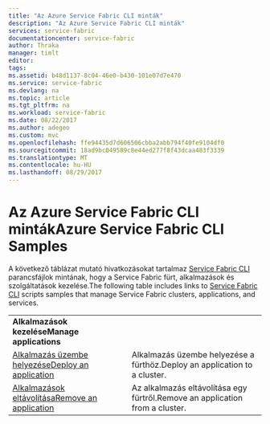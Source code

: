 ```yaml
---
title: "Az Azure Service Fabric CLI minták"
description: "Az Azure Service Fabric CLI minták"
services: service-fabric
documentationcenter: service-fabric
author: Thraka
manager: timlt
editor: 
tags: 
ms.assetid: b48d1137-8c04-46e0-b430-101e07d7e470
ms.service: service-fabric
ms.devlang: na
ms.topic: article
ms.tgt_pltfrm: na
ms.workload: service-fabric
ms.date: 08/22/2017
ms.author: adegeo
ms.custom: mvc
ms.openlocfilehash: ffe94435d7d606506cbba2abb794f40fe9104df0
ms.sourcegitcommit: 18ad9bc049589c8e44ed277f8f43dcaa483f3339
ms.translationtype: MT
ms.contentlocale: hu-HU
ms.lasthandoff: 08/29/2017
---
```

# <a name="azure-service-fabric-cli-samples"></a><span data-ttu-id="a3367-103">Az Azure Service Fabric CLI minták</span><span class="sxs-lookup"><span data-stu-id="a3367-103">Azure Service Fabric CLI Samples</span></span>

<span data-ttu-id="a3367-104">A következő táblázat mutató hivatkozásokat tartalmaz [Service Fabric CLI](service-fabric-cli.md) parancsfájlok mintának, hogy a Service Fabric fürt, alkalmazások és szolgáltatások kezelése.</span><span class="sxs-lookup"><span data-stu-id="a3367-104">The following table includes links to [Service Fabric CLI](service-fabric-cli.md) scripts samples that manage Service Fabric clusters, applications, and services.</span></span>

| | |
|-|-|
| <span data-ttu-id="a3367-105">**Alkalmazások kezelése**</span><span class="sxs-lookup"><span data-stu-id="a3367-105">**Manage applications**</span></span> ||
| [<span data-ttu-id="a3367-106">Alkalmazás üzembe helyezése</span><span class="sxs-lookup"><span data-stu-id="a3367-106">Deploy an application</span></span>](./scripts/cli-deploy-application.md)| <span data-ttu-id="a3367-107">Alkalmazás üzembe helyezése a fürthöz.</span><span class="sxs-lookup"><span data-stu-id="a3367-107">Deploy an application to a cluster.</span></span>|
| [<span data-ttu-id="a3367-108">Alkalmazások eltávolítása</span><span class="sxs-lookup"><span data-stu-id="a3367-108">Remove an application</span></span>](./scripts/cli-remove-application.md)| <span data-ttu-id="a3367-109">Az alkalmazás eltávolítása egy fürtről.</span><span class="sxs-lookup"><span data-stu-id="a3367-109">Remove an application from a cluster.</span></span>|

